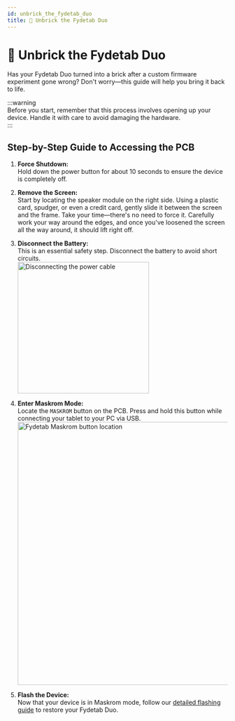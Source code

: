 ```yaml
---
id: unbrick_the_fydetab_duo
title: 🧱 Unbrick the Fydetab Duo
---
```

# 🧱 Unbrick the Fydetab Duo  

Has your Fydetab Duo turned into a brick after a custom firmware experiment gone wrong? Don't worry—this guide will help you bring it back to life.

:::warning  
Before you start, remember that this process involves opening up your device. Handle it with care to avoid damaging the hardware.  
:::

## Step-by-Step Guide to Accessing the PCB

1. **Force Shutdown:**  
   Hold down the power button for about 10 seconds to ensure the device is completely off.

2. **Remove the Screen:**  
   Start by locating the speaker module on the right side. Using a plastic card, spudger, or even a credit card, gently slide it between the screen and the frame. Take your time—there's no need to force it. Carefully work your way around the edges, and once you've loosened the screen all the way around, it should lift right off.

3. **Disconnect the Battery:**  
   This is an essential safety step. Disconnect the battery to avoid short circuits.  
   <img src="/img/disconnect-power-cable.jpeg" width="300" alt="Disconnecting the power cable" />

4. **Enter Maskrom Mode:**  
   Locate the `MASKROM` button on the PCB. Press and hold this button while connecting your tablet to your PC via USB.  
   <img src="/img/fydetab_maskrom_button_pcb.jpg" width="600" alt="Fydetab Maskrom button location" />

5. **Flash the Device:**  
   Now that your device is in Maskrom mode, follow our [detailed flashing guide](/flashing_the_fydetab_duo) to restore your Fydetab Duo.